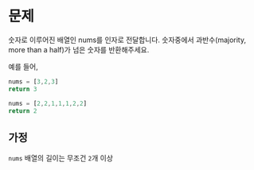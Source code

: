 # 문제
숫자로 이루어진 배열인 nums를 인자로 전달합니다.
숫자중에서 과반수(majority, more than a half)가 넘은 숫자를 반환해주세요.

예를 들어,

```js
nums = [3,2,3]
return 3

nums = [2,2,1,1,1,2,2]
return 2
```

## 가정
`nums` 배열의 길이는 무조건 `2`개 이상